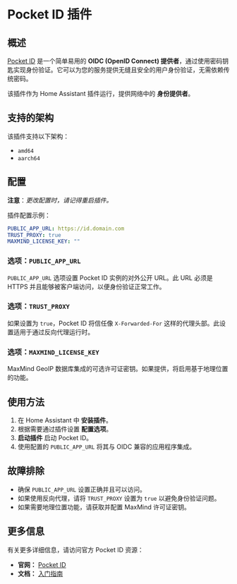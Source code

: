 # Pocket ID 插件

## 概述

[Pocket ID](https://pocket-id.org/) 是一个简单易用的 **OIDC (OpenID Connect) 提供者**，通过使用密码钥匙实现身份验证。它可以为您的服务提供无缝且安全的用户身份验证，无需依赖传统密码。

该插件作为 Home Assistant 插件运行，提供网络中的 **身份提供者**。

## 支持的架构

该插件支持以下架构：

- `amd64`
- `aarch64`

## 配置

**注意**：_更改配置时，请记得重启插件。_

插件配置示例：

```yaml
PUBLIC_APP_URL: https://id.domain.com
TRUST_PROXY: true
MAXMIND_LICENSE_KEY: ""
```

### 选项：`PUBLIC_APP_URL`

`PUBLIC_APP_URL` 选项设置 Pocket ID 实例的对外公开 URL。此 URL 必须是 HTTPS 并且能够被客户端访问，以便身份验证正常工作。

### 选项：`TRUST_PROXY`

如果设置为 `true`，Pocket ID 将信任像 `X-Forwarded-For` 这样的代理头部。此设置适用于通过反向代理运行时。

### 选项：`MAXMIND_LICENSE_KEY`

MaxMind GeoIP 数据库集成的可选许可证密钥。如果提供，将启用基于地理位置的功能。

## 使用方法

1. 在 Home Assistant 中 **安装插件**。
2. 根据需要通过插件设置 **配置选项**。
3. **启动插件** 启动 Pocket ID。
4. 使用配置的 `PUBLIC_APP_URL` 将其与 OIDC 兼容的应用程序集成。

## 故障排除

- 确保 `PUBLIC_APP_URL` 设置正确并且可以访问。
- 如果使用反向代理，请将 `TRUST_PROXY` 设置为 `true` 以避免身份验证问题。
- 如果需要地理位置功能，请获取并配置 MaxMind 许可证密钥。

## 更多信息

有关更多详细信息，请访问官方 Pocket ID 资源：

- **官网：** [Pocket ID](https://pocket-id.org/)
- **文档：** [入门指南](https://pocket-id.org/docs/introduction/)